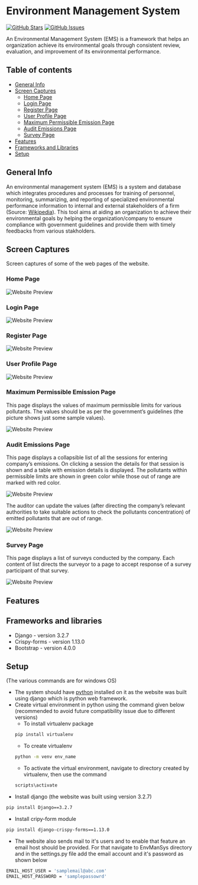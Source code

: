 # Environment Management System

[![GitHub Stars](https://img.shields.io/github/stars/akhil-sah/EMS.svg)](https://github.com/akhil-sah/EMS/stargazers) [![GitHub Issues](https://img.shields.io/github/issues/akhil-sah/EMS.svg)](https://github.com/akhil-sah/EMS/issues)

An Environmental Management System (EMS) is a framework that helps an organization achieve its environmental goals through consistent review, evaluation, and improvement of its environmental performance.

## Table of contents

- [General Info](#general-info)
- [Screen Captures](#screen-captures)
  - [Home Page](#home-page)
  - [Login Page](#login-page)
  - [Register Page](#register-page)
  - [User Profile Page](#user-profile-page)
  - [Maximum Permissible Emission Page](#maximum-permissible-emission-page)
  - [Audit Emissions Page](#audit-emissions-page)
  - [Survey Page](#survey-page)
- [Features](#features)
- [Frameworks and Libraries](#frameworks-and-libraries)
- [Setup](#setup)

## General Info

An environmental management system (EMS) is a system and database which integrates procedures and processes for training of personnel, monitoring, summarizing, and reporting of specialized environmental performance information to internal and external stakeholders of a firm (Source: [Wikipedia](https://en.wikipedia.org/wiki/Environmental_management_system)). This tool aims at aiding an organization to achieve their environmental goals by helping the organization/company to ensure compliance with government guidelines and provide them with timely feedbacks from various stakholders.

## Screen Captures

Screen captures of some of the web pages of the website.

### Home Page

![Website Preview](./ss/home.png)

### Login Page

![Website Preview](./ss/login.png)

### Register Page

![Website Preview](./ss/register.png)

### User Profile Page

![Website Preview](./ss/profile.png)

### Maximum Permissible Emission Page

This page displays the values of maximum permissible limits for various pollutants. The values should be as per the government’s guidelines (the picture shows just some sample values).

![Website Preview](./ss/mpe.png)

### Audit Emissions Page

This page displays a collapsible list of all the sessions for entering company’s emissions. On clicking a session the details for that session is shown and a table with emission details is displayed. The pollutants within permissible limits are shown in green color while those out of range are marked with red color. 

![Website Preview](./ss/audit_emis1.png)

The auditor can update the values (after directing the company’s relevant authorities to take suitable actions to check the pollutants concentration) of emitted pollutants that are out of range.

![Website Preview](./ss/audit_emis2.png)

### Survey Page

This page displays a list of surveys conducted by the company. Each content of list directs the surveyor to a page to accept response of a survey participant of that survey.

![Website Preview](./ss/survey_list.png)

## Features



## Frameworks and libraries

- Django - version 3.2.7
- Crispy-forms - version 1.13.0
- Bootstrap - version 4.0.0

## Setup

(The various commands are for windows OS)
- The system should have [python](https://www.python.org/downloads/) installed on it as the website was built using django which is python web framework.
- Create virtual environment in python using the command given below (recommended to avoid future compatibility issue due to different versions)
  - To install virtualenv package
  ```sh
  pip install virtualenv
  ```
  - To create virtualenv
  ```sh
  python -m venv env_name
  ```
  - To activate the virtual environment, navigate to directory created by virtualenv, then use the command
  ```sh
  scripts\activate
  ```
- Install django (the website was built using version 3.2.7)
```sh
pip install Django==3.2.7
```
- Install cripy-form module
```sh
pip install django-crispy-forms==1.13.0
```
- The website also sends mail to it's users and to enable that feature an email host should be provided. For that navigate to EnvManSys directory and in the settings.py file add the email account and it's password as shown below
```sh
EMAIL_HOST_USER = 'samplemail@abc.com'
EMAIL_HOST_PASSWORD = 'samplepassowrd'
```
